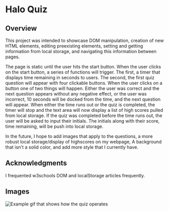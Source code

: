 # Halo Quiz

## Overview

This project was intended to showcase DOM manipulation, creation of new HTML elements, editing preexisting elements, setting and getting information from local storage, and navigating this information between pages.

The page is static until the user hits the start button. When the user clicks on the start button, a series of functions will trigger. The first, a timer that displays time remaining in seconds to users. The second, the first quiz question will appear with four clickable buttons. When the user clicks on a button one of two things will happen. Either the user was correct and the next question appears without any negative effect, or the user was incorrect, 10 seconds will be docked from the time, and the next question will appear. When either the time runs out or the quiz is completed, the timer will stop and the text area will now display a list of high scores pulled from local storage. If the quiz was completed before the time runs out, the user will be asked to input their initials. The initials along with their score, time remaining, will be push into local storage.

In the future, I hope to add images that apply to the questions, a more robust local storage/display of highscores on my webpage, A background that isn't a solid color, and add more style that I currently have.

## Acknowledgments 

I frequented w3schools DOM and localStorage articles frequently. 

## Images
![Example gif that shows how the quiz operates](assets/images/example.gif)